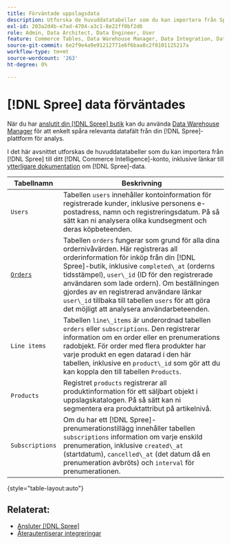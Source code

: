 ```yaml
---
title: Förväntade uppslagsdata
description: Utforska de huvuddatatabeller som du kan importera från Spry till ditt [!DNL Commerce Intelligence] konto.
exl-id: 203a2d4b-e7ad-4704-a3c1-8e22ff0bf2d6
role: Admin, Data Architect, Data Engineer, User
feature: Commerce Tables, Data Warehouse Manager, Data Integration, Data Import/Export
source-git-commit: 6e2f9e4a9e91212771e6f6baa8c2f8101125217a
workflow-type: tm+mt
source-wordcount: '263'
ht-degree: 0%

---
```


# [!DNL Spree] data förväntades

När du har [anslutit din [!DNL Spree] butik](../../../data-analyst/importing-data/integrations/spree.md) kan du använda [Data Warehouse Manager](../../data-warehouse-mgr/tour-dwm.md) för att enkelt spåra relevanta datafält från din [!DNL Spree]-plattform för analys.

I det här avsnittet utforskas de huvuddatatabeller som du kan importera från [!DNL Spree] till ditt [!DNL Commerce Intelligence]-konto, inklusive länkar till [ytterligare dokumentation](https://guides.spreecommerce.org/developer/addresses.html#address) om [!DNL Spree]-data.

| **Tabellnamn** | **Beskrivning** |
|-----|-----|
| `Users` | Tabellen `users` innehåller kontoinformation för registrerade kunder, inklusive personens e-postadress, namn och registreringsdatum. På så sätt kan ni analysera olika kundsegment och deras köpbeteenden. |
| [`Orders`](https://guides.spreecommerce.org/developer/orders.html#overview) | Tabellen `orders` fungerar som grund för alla dina ordernivåvärden. Här registreras all orderinformation för inköp från din [!DNL Spree]-butik, inklusive `completed\_at` (orderns tidsstämpel), `user\_id` (ID för den registrerade användaren som lade ordern). Om beställningen gjordes av en registrerad användare länkar `user\_id` tillbaka till tabellen `users` för att göra det möjligt att analysera användarbeteenden. |
| `Line items` | Tabellen `line\_items` är underordnad tabellen `orders` eller `subscriptions`. Den registrerar information om en order eller en prenumerations radobjekt. För order med flera produkter har varje produkt en egen datarad i den här tabellen, inklusive en `product\_id` som gör att du kan koppla den till tabellen `Products`. |
| `Products` | Registret `products` registrerar all produktinformation för ett säljbart objekt i uppslagskatalogen. På så sätt kan ni segmentera era produktattribut på artikelnivå. |
| `Subscriptions` | Om du har ett [!DNL Spree]-prenumerationstillägg innehåller tabellen `subscriptions` information om varje enskild prenumeration, inklusive `created\_at` (startdatum), `cancelled\_at` (det datum då en prenumeration avbröts) och `interval` för prenumerationen. |

{style="table-layout:auto"}

## Relaterat:

* [Ansluter  [!DNL Spree]](../integrations/spree.md)
* [Återautentiserar integreringar](https://experienceleague.adobe.com/docs/commerce-knowledge-base/kb/how-to/mbi-reauthenticating-integrations.html?lang=sv-SE)
